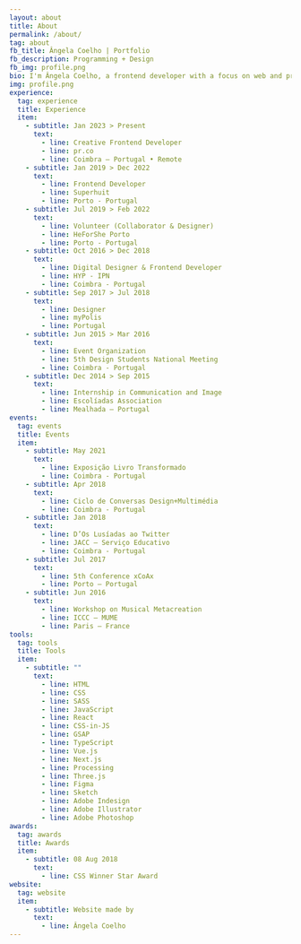```yaml
---
layout: about
title: About
permalink: /about/
tag: about
fb_title: Ângela Coelho | Portfolio
fb_description: Programming + Design
fb_img: profile.png
bio: I'm Ângela Coelho, a frontend developer with a focus on web and product development. I studied Design and Multimedia for five years at the University of Coimbra in Portugal, and I've been working as a frontend developer for the past few years. During this time, I always aim to bring a unique blend of creativity and technical expertise to my work. I thrive on bridging the gap between design and code, creating meaningful experiences that influence and shape the way we perceive and interact with information. Over the past few months, I have been working for a product company, where I actively contribute to creating engaging and intuitive digital experiences. My goals are to expand my knowledge in the field of frontend development and product development and to contribute with my design and development skills to build innovative products that make a difference.
img: profile.png
experience:
  tag: experience
  title: Experience
  item:
    - subtitle: Jan 2023 > Present
      text:
        - line: Creative Frontend Developer
        - line: pr.co
        - line: Coimbra – Portugal • Remote
    - subtitle: Jan 2019 > Dec 2022
      text:
        - line: Frontend Developer
        - line: Superhuit
        - line: Porto - Portugal
    - subtitle: Jul 2019 > Feb 2022
      text:
        - line: Volunteer (Collaborator & Designer)
        - line: HeForShe Porto
        - line: Porto - Portugal
    - subtitle: Oct 2016 > Dec 2018
      text:
        - line: Digital Designer & Frontend Developer
        - line: HYP - IPN
        - line: Coimbra - Portugal
    - subtitle: Sep 2017 > Jul 2018
      text:
        - line: Designer
        - line: myPolis
        - line: Portugal
    - subtitle: Jun 2015 > Mar 2016
      text:
        - line: Event Organization
        - line: 5th Design Students National Meeting
        - line: Coimbra - Portugal
    - subtitle: Dec 2014 > Sep 2015
      text:
        - line: Internship in Communication and Image
        - line: Escolíadas Association
        - line: Mealhada – Portugal
events:
  tag: events
  title: Events
  item:
    - subtitle: May 2021
      text:
        - line: Exposição Livro Transformado
        - line: Coimbra - Portugal
    - subtitle: Apr 2018
      text:
        - line: Ciclo de Conversas Design+Multimédia
        - line: Coimbra - Portugal
    - subtitle: Jan 2018
      text:
        - line: D’Os Lusíadas ao Twitter
        - line: JACC – Serviço Educativo
        - line: Coimbra - Portugal
    - subtitle: Jul 2017
      text:
        - line: 5th Conference xCoAx
        - line: Porto – Portugal
    - subtitle: Jun 2016
      text:
        - line: Workshop on Musical Metacreation
        - line: ICCC – MUME
        - line: Paris – France
tools:
  tag: tools
  title: Tools
  item:
    - subtitle: ""
      text:
        - line: HTML
        - line: CSS
        - line: SASS
        - line: JavaScript
        - line: React
        - line: CSS-in-JS
        - line: GSAP
        - line: TypeScript
        - line: Vue.js
        - line: Next.js
        - line: Processing
        - line: Three.js
        - line: Figma
        - line: Sketch
        - line: Adobe Indesign
        - line: Adobe Illustrator
        - line: Adobe Photoshop
awards:
  tag: awards
  title: Awards
  item:
    - subtitle: 08 Aug 2018
      text:
        - line: CSS Winner Star Award
website:
  tag: website
  item:
    - subtitle: Website made by
      text:
        - line: Ângela Coelho
---
```

